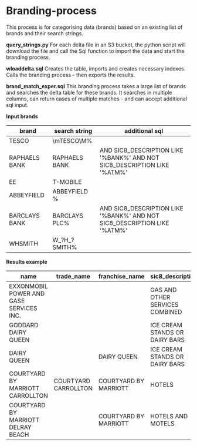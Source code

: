 # Branding-process

This process is for categorising data (brands) based on an existing list of brands and their search strings. 

<b>query_strings.py</b>
  For each delta file in an S3 bucket, the python script will download the file and call the Sql function to import the data and start the branding process.
  
<b>wloaddelta.sql</b>
  Creates the table, imports and creates necessary indexes. Calls the branding process - then exports the results.

<b>brand_match_exper.sql</b>
  This branding process takes a large list of brands and searches the delta table for these brands. It searches in multiple columns, can return cases of multiple matches - and can accept additional sql input.
  
<b>Input brands</b>
<table class="tableizer-table">
<thead><tr class="tableizer-firstrow"><th>brand</th><th>search string</th><th>additional sql</th></tr></thead><tbody>
 <tr><td>TESCO</td><td>\mTESCO\M%</td><td>&nbsp;</td></tr>
 <tr><td>RAPHAELS BANK</td><td>RAPHAELS BANK</td><td>AND SIC8_DESCRIPTION LIKE '%BANK%' AND NOT SIC8_DESCRIPTION LIKE '%ATM%'</td></tr>
 <tr><td>EE</td><td>T-MOBILE</td><td>&nbsp;</td></tr>
 <tr><td>ABBEYFIELD</td><td>ABBEYFIELD % </td><td>&nbsp;</td></tr>
 <tr><td>BARCLAYS BANK</td><td>BARCLAYS PLC%</td><td>AND SIC8_DESCRIPTION LIKE '%BANK%' AND NOT SIC8_DESCRIPTION LIKE '%ATM%'</td></tr>
 <tr><td>WHSMITH</td><td>W_?H_?SMITH%</td><td></td></tr>
</tbody></table>

<b>Results example</b>
<table class="tableizer-table">
<thead><tr class="tableizer-firstrow"><th>name</th><th>trade_name</th><th>franchise_name</th><th>sic8_description</th><th>brandname</th><th>new_brand</th><th>multiple_brands</th><th>matches</th></tr></thead><tbody>
 <tr><td>EXXONMOBIL POWER AND GASE SERVICES INC.</td><td>&nbsp;</td><td>&nbsp;</td><td>GAS AND OTHER SERVICES COMBINED</td><td>EXXON MOBIL</td><td>1</td><td>;EXXON MOBIL</td><td>1</td></tr>
 <tr><td>GODDARD DAIRY QUEEN</td><td>&nbsp;</td><td>&nbsp;</td><td>ICE CREAM STANDS OR DAIRY BARS</td><td>DAIRY QUEEN</td><td>1</td><td>;DAIRY QUEEN</td><td>1</td></tr>
 <tr><td>DAIRY QUEEN</td><td>&nbsp;</td><td>DAIRY QUEEN</td><td>ICE CREAM STANDS OR DAIRY BARS</td><td>DAIRY QUEEN</td><td>1</td><td>;DAIRY QUEEN</td><td>2</td></tr>
 <tr><td>COURTYARD BY MARRIOTT CARROLLTON</td><td>COURTYARD CARROLLTON</td><td>COURTYARD BY MARRIOTT</td><td>HOTELS</td><td>COURTYARD BY MARRIOTT</td><td>1</td><td>;COURTYARD BY MARRIOTT;MARRIOTT</td><td>2</td></tr>
 <tr><td>COURTYARD BY MARRIOTT DELRAY BEACH</td><td>&nbsp;</td><td>COURTYARD BY MARRIOTT</td><td>HOTELS AND MOTELS</td><td>COURTYARD BY MARRIOTT</td><td>1</td><td>;COURTYARD BY MARRIOTT;MARRIOTT</td><td>2</td></tr>
</tbody></table>
